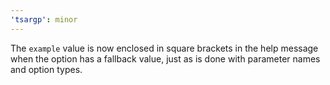```yaml
---
'tsargp': minor
---
```


The `example` value is now enclosed in square brackets in the help message when the option has a fallback value, just as is done with parameter names and option types.
